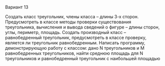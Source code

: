 Вариант 13

Создать класс треугольник, члены класса – длины 3-х сторон. Предусмотреть в классе методы проверки существования треугольника, вычисления и вывода сведений о фигуре – длины сторон, углы, периметр, площадь. Создать производный класс – равнобедренный треугольник, предусмотреть в классе проверку, является ли треугольник равнобедренным. Написать программу, демонстрирующую работу с классом: дано N треугольников и M равнобедренных треугольников, найти среднюю площадь для N треугольников и равнобедренный треугольник с наибольшей площадью
